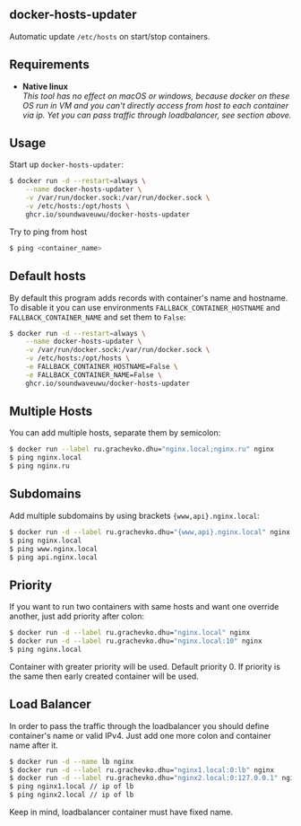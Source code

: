 docker-hosts-updater
----------
Automatic update `/etc/hosts` on start/stop containers.

Requirements
-----
* **Native linux**  
_This tool has no effect on macOS or windows, because docker on these OS run in 
VM and you can't directly access from host to each container via ip.
Yet you can pass traffic through loadbalancer, see section above._  

Usage
-----
Start up `docker-hosts-updater`:

```bash
$ docker run -d --restart=always \
    --name docker-hosts-updater \
    -v /var/run/docker.sock:/var/run/docker.sock \
    -v /etc/hosts:/opt/hosts \
    ghcr.io/soundwaveuwu/docker-hosts-updater
```
      
Try to ping from host
```bash
$ ping <container_name>
```

Default hosts
-----
By default this program adds records with container's name and hostname. 
To disable it you can use environments `FALLBACK_CONTAINER_HOSTNAME` and `FALLBACK_CONTAINER_NAME` and set them to `False`:    
```bash
$ docker run -d --restart=always \
    --name docker-hosts-updater \
    -v /var/run/docker.sock:/var/run/docker.sock \
    -v /etc/hosts:/opt/hosts \
    -e FALLBACK_CONTAINER_HOSTNAME=False \
    -e FALLBACK_CONTAINER_NAME=False \
    ghcr.io/soundwaveuwu/docker-hosts-updater
```

Multiple Hosts
-----
You can add multiple hosts, separate them by semicolon:

```bash
$ docker run --label ru.grachevko.dhu="nginx.local;nginx.ru" nginx
$ ping nginx.local
$ ping nginx.ru
```

Subdomains
-----
Add multiple subdomains by using brackets `{www,api}.nginx.local`:

```bash
$ docker run -d --label ru.grachevko.dhu="{www,api}.nginx.local" nginx
$ ping nginx.local
$ ping www.nginx.local
$ ping api.nginx.local
```

Priority
----
If you want to run two containers with same hosts and want one override another, 
just add priority after colon:

```bash
$ docker run -d --label ru.grachevko.dhu="nginx.local" nginx
$ docker run -d --label ru.grachevko.dhu="nginx.local:10" nginx
$ ping nginx.local
```
Container with greater priority will be used. Default priority 0. 
If priority is the same then early created container will be used.

Load Balancer
----
In order to pass the traffic through the loadbalancer you should define container's name or valid IPv4. 
Just add one more colon and container name after it.
```bash
$ docker run -d --name lb nginx
$ docker run -d --label ru.grachevko.dhu="nginx1.local:0:lb" nginx
$ docker run -d --label ru.grachevko.dhu="nginx2.local:0:127.0.0.1" nginx
$ ping nginx1.local // ip of lb
$ ping nginx2.local // ip of lb
```
Keep in mind, loadbalancer container must have fixed name.
